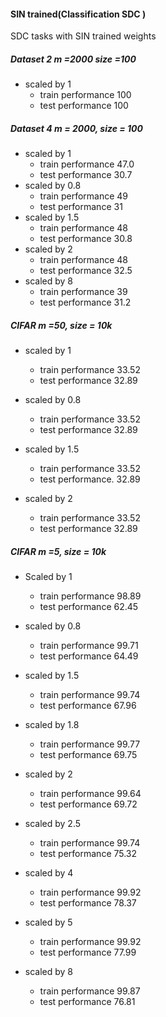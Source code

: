 #### SIN trained(Classification SDC )

SDC tasks with SIN trained weights
##### Dataset 2 m =2000 size =100
- scaled by 1
   - train performance 100
   - test performance 100

##### Dataset 4 m = 2000, size = 100 
- scaled by 1
   - train performance 47.0
   - test performance 30.7
- scaled by 0.8
    - train performance 49
    - test performance 31
- scaled by 1.5
    - train performance 48
    - test performance   30.8
- scaled by 2
    - train performance 48
    - test performance 32.5
- scaled by 8
    - train performance 39
    - test performance 31.2

##### CIFAR m =50, size = 10k 
- scaled by 1
   - train performance 33.52
   - test performance 32.89

- scaled by 0.8
  - train performance 33.52 
  - test performance  32.89

- scaled by  1.5
  - train performance 33.52
  - test performance. 32.89

- scaled by 2
  - train performance 33.52
  - test performance 32.89





##### CIFAR m =5, size = 10k 
- Scaled by 1
   - train performance 98.89
   - test performance 62.45

- scaled by 0.8
   - train performance 99.71
   - test performance 64.49

- scaled by 1.5
   - train performance 99.74
   - test performance 67.96

 - scaled by 1.8
   - train performance 99.77
   - test performance 69.75

 - scaled by 2
   - train performance 99.64
   - test performance 69.72

- scaled by 2.5
   - train performance 99.74
   - test performance 75.32
 
- scaled by 4
   - train performance 99.92
   - test performance 78.37

- scaled by 5
   - train performance 99.92
   - test performance 77.99
 
  
- scaled by 8
   - train performance 99.87
   - test performance 76.81
  



